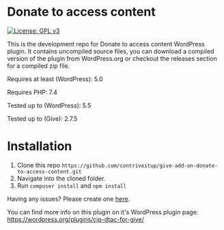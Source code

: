 # Donate to access content

[![License: GPL v3](https://img.shields.io/badge/License-GPLv3-blue.svg)](https://www.gnu.org/licenses/gpl-3.0)

This is the development repo for Donate to access content WordPress plugin. It contains uncompiled source files, you can download a compiled version of the plugin from WordPress.org or checkout the releases section for a compiled zip file.

Requires at least (WordPress): 5.0

Requires PHP: 7.4

Tested up to (WordPress): 5.5

Tested up to (Give): 2.7.5

# Installation

1.  Clone this repo `https://github.com/contriveitup/give-add-on-donate-to-access-content.git`
2.  Navigate into the cloned folder.
3.  Run `composer install` and `npm install`

Having any issues? Please create one [here](https://github.com/contriveitup/give-add-on-donate-to-access-content/issues).

You can find more info on this plugin on it's WordPress plugin page: https://wordpress.org/plugins/cip-dtac-for-give/
